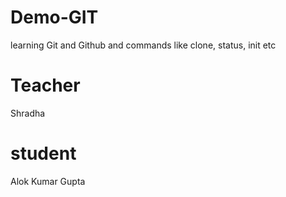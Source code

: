 # Demo-GIT
learning Git and Github and commands like clone, status, init etc

# Teacher 
Shradha 

# student 
Alok Kumar Gupta